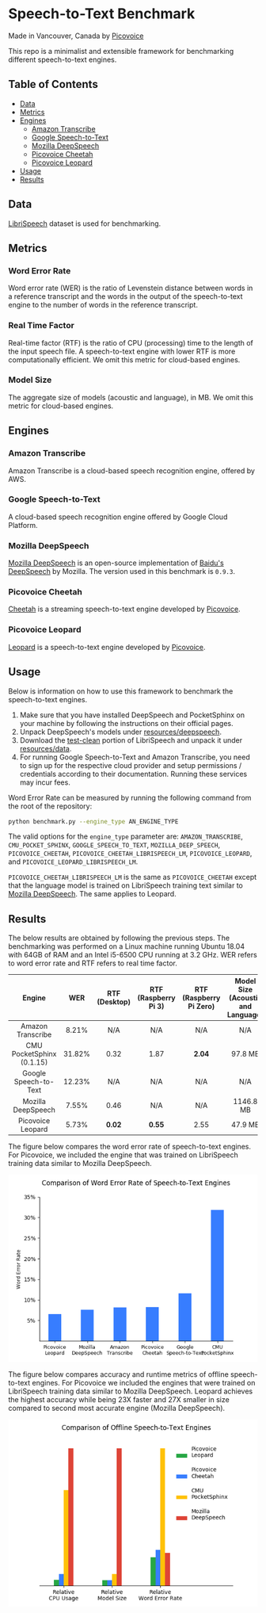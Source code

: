 # Speech-to-Text Benchmark

Made in Vancouver, Canada by [Picovoice](https://picovoice.ai)

This repo is a minimalist and extensible framework for benchmarking different speech-to-text engines.

## Table of Contents

- [Data](#data)
- [Metrics](#metrics)
- [Engines](#engines)
  - [Amazon Transcribe](#amazon-transcribe)
  - [Google Speech-to-Text](#google-speech-to-text)
  - [Mozilla DeepSpeech](#mozilla-deepspeech)
  - [Picovoice Cheetah](#picovoice-cheetah)
  - [Picovoice Leopard](#picovoice-leopard)
- [Usage](#usage)
- [Results](#results)

## Data

[LibriSpeech](http://www.openslr.org/12/) dataset is used for benchmarking.

## Metrics

### Word Error Rate

Word error rate (WER) is the ratio of Levenstein distance between words in a reference transcript and the words in the
output of the speech-to-text engine to the number of words in the reference transcript.

### Real Time Factor

Real-time factor (RTF) is the ratio of CPU (processing) time to the length of the input speech file. A speech-to-text
engine with lower RTF is more computationally efficient. We omit this metric for cloud-based engines.

### Model Size

The aggregate size of models (acoustic and language), in MB. We omit this metric for cloud-based engines.

## Engines

### Amazon Transcribe

Amazon Transcribe is a cloud-based speech recognition engine, offered by AWS.

### Google Speech-to-Text

A cloud-based speech recognition engine offered by Google Cloud Platform.

### Mozilla DeepSpeech

[Mozilla DeepSpeech](https://github.com/mozilla/DeepSpeech) is an open-source implementation of
[Baidu's DeepSpeech](https://arxiv.org/abs/1412.5567) by Mozilla. The version used in this benchmark is `0.9.3`.

### Picovoice Cheetah

[Cheetah](https://github.com/Picovoice/cheetah) is a streaming speech-to-text engine developed by
[Picovoice](http://picovoice.ai/).

### Picovoice Leopard

[Leopard](https://github.com/Picovoice/leopard) is a speech-to-text engine developed by
[Picovoice](http://picovoice.ai/).

## Usage

Below is information on how to use this framework to benchmark the speech-to-text engines.

1. Make sure that you have installed DeepSpeech and PocketSphinx on your machine by following the instructions on their
   official pages.
1. Unpack DeepSpeech's models under [resources/deepspeech](/res/deepspeech).
1. Download the [test-clean](http://www.openslr.org/resources/12/test-clean.tar.gz) portion of LibriSpeech and unpack it
   under
   [resources/data](/res/data).
1. For running Google Speech-to-Text and Amazon Transcribe, you need to sign up for the respective cloud provider and
   setup permissions / credentials according to their documentation. Running these services may incur fees.

Word Error Rate can be measured by running the following command from the root of the repository:

```bash
python benchmark.py --engine_type AN_ENGINE_TYPE
```

The valid options for the `engine_type`
parameter are: `AMAZON_TRANSCRIBE`, `CMU_POCKET_SPHINX`, `GOOGLE_SPEECH_TO_TEXT`, `MOZILLA_DEEP_SPEECH`,
`PICOVOICE_CHEETAH`, `PICOVOICE_CHEETAH_LIBRISPEECH_LM`, `PICOVOICE_LEOPARD`, and `PICOVOICE_LEOPARD_LIBRISPEECH_LM`.

`PICOVOICE_CHEETAH_LIBRISPEECH_LM` is the same as `PICOVOICE_CHEETAH`
except that the language model is trained on LibriSpeech training text similar to
[Mozilla DeepSpeech](https://github.com/mozilla/DeepSpeech/tree/master/data/lm). The same applies to Leopard.

## Results

The below results are obtained by following the previous steps. The benchmarking was performed on a Linux machine
running Ubuntu 18.04 with 64GB of RAM and an Intel i5-6500 CPU running at 3.2 GHz. WER refers to word error rate and RTF
refers to real time factor.

| Engine | WER | RTF (Desktop) | RTF (Raspberry Pi 3) | RTF (Raspberry Pi Zero) | Model Size (Acoustic and Language) |
:---:|:---:|:---:|:---:|:---:|:---:
Amazon Transcribe | 8.21% | N/A | N/A | N/A | N/A |
CMU PocketSphinx (0.1.15) | 31.82% | 0.32 | 1.87 | **2.04** | 97.8 MB |
Google Speech-to-Text | 12.23% | N/A | N/A | N/A | N/A |
Mozilla DeepSpeech | 7.55% | 0.46  | N/A | N/A | 1146.8 MB |
Picovoice Leopard | 5.73% | **0.02** | **0.55** | 2.55 | 47.9 MB |

The figure below compares the word error rate of speech-to-text engines. For Picovoice, we included the engine that was
trained on LibriSpeech training data similar to Mozilla DeepSpeech.

![](res/doc/word_error_rate_comparison.png)

The figure below compares accuracy and runtime metrics of offline speech-to-text engines. For Picovoice we included the
engines that were trained on LibriSpeech training data similar to Mozilla DeepSpeech. Leopard achieves the highest
accuracy while being 23X faster and 27X smaller in size compared to second most accurate engine (Mozilla DeepSpeech).

![](res/doc/offline_stt_comparison.png)
